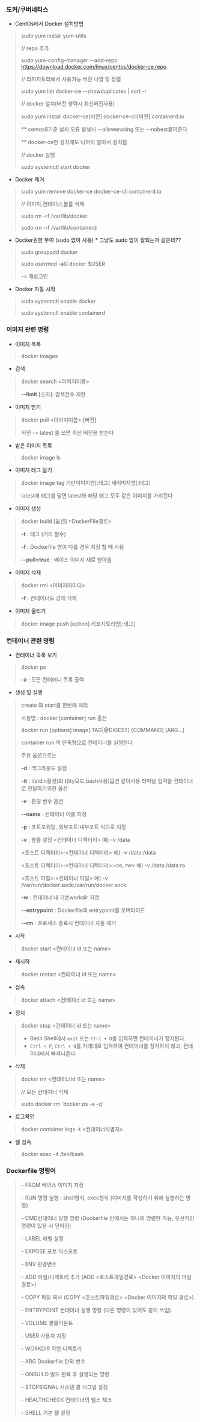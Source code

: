 ### 도커/쿠버네티스

- CentOs에서 Docker 설치방법

> sudo yum install yum-utils
>
> // repo 추가
>
> sudo yum-config-manager --add-repo https://download.docker.com/linux/centos/docker-ce.repo
>
> // 리파지토리에서 사용가능 버전 나열 및 정렬
>
> sudo yum list docker-ce --showduplicates | sort -r
>
> // docker 설치(버전 생략시 최신버전사용)
>
> sudo yum install docker-ce[버전] docker-ce-cli[버전] containerd.io
>
> ** centos8기준 설치 오류 발생시 --allowerasing 또는 --nobest붙여준다
>
> ** docker-ce만 설치해도 나머지 알아서 설치됨
>
> // docker 실행
>
> sudo systemctl start docker



- Docker 제거

> sudo yum remove docker-ce docker-ce-cli containerd.io
>
> // 이미지,컨테이너,볼륨 삭제
>
> sudo rm -rf /var/lib/docker
>
> sudo rm -rf /var/lib/containerd



- Docker권한 부여 (sudo 없이 사용) * 그냥도 sudo 없이 잘되는거 같은데??

> sudo groupadd docker
>
> sudo usermod -aG docker $USER
>
> -> 재로그인



- Docker 자동 시작

> sudo systemctl enable docker
>
> sudo systemclt enable containerd



### 이미지 관련 명령

- 이미지 목록

> docker images



- 검색

> docker search <이미지이름>
>
> **--limit** [숫자]: 검색건수 제한 



- 이미지 받기

> docker pull <이미지이름>:[버전]
>
> 버전 -> latest 를 쓰면 최신 버전을 받는다



- 받은 이미지 목록

> docker image ls



- 이미지 태그 달기

> docker image tag 기반이미지명[:태그] 새이미지명[:태그]
>
> latest에 태그를 달면 latest와 해당 태그 모두 같은 이미지를 가리킨다



- 이미지 생성

> docker build [옵션] <DockerFile경로>
>
> **-t**  : 태그 (거의 필수)
>
> **-f** : Dockerfile 명이 다를 경우 지정 할 때 사용
>
> **--pull=true** : 베이스 이미지 새로 받아옴



- 이미지 삭제

> docker rmi <이미지아이디>
>
> **-f** : 컨테이너도 강제 삭제



- 이미지 올리기

> docker image push [option] 리포지토리명[:태그]





### 컨테이너 관련 명령

- 컨테이너 목록 보기

> docker ps
>
> **-a** : 모든 컨터에니 목록 출력



- 생성 및 실행

> create 와 start를 한번에 처리
>
> 사용법 : docker [container] run 옵션 
>
> docker run [options] image[:TAG|@DIGEST] [COMMAND] [ARG...]
>
> container run 의 단축형으로 컨테이너를 실행한다
>
> 주요 옵션으로는 
>
> **-d** : 백그라운드 실행
>
> **-it** : i(stdin활성)와 t(tty모드,bash사용)옵션 같이사용 터미널 입력을 컨테이너로 전달하기위한 옵션
>
> **-e** : 환경 변수 옵션
>
> **--name** : 컨테이너 이름 지정
>
> **-p** : 포트포워딩, 외부포트:내부포트 식으로 지정
>
> **-v**  : 볼륨 설정
> <컨테이너 디렉터리> 예) -v /data
>
> <호스트 디렉터리>:<컨테이너 디렉터리> 예) -v /data:/data 
>
> <호스트 디렉터리>:<컨테이너 디렉터리>:<ro, rw> 예) -v /data:/data:ro 
>
> <호스트 파일>:<컨테이너 파일> 예) -v /var/run/docker.sock:/var/run/docker.sock
>
> **-w** : 컨테이너 내 기본workdir 지정
>
> **--entrypoint** : Dockerfile의 entrypoint를 오버라이드
>
> **--rm** : 프로세스 종료시 컨테이너 자동 제거



- 시작

> docker start <컨테이너 id 또는 name>



- 재시작

> docker restart <컨테이너 id 또는 name>



- 접속

> docker attach <컨테이너 id 또는 name>



- 정지

> docker stop <컨테이너 id 또는 name>
>
> - Bash Shell에서 `exit` 또는 `Ctrl + D`를 입력하면 컨테이너가 정지된다.
> - `Ctrl + P`, `Ctrl + Q`를 차례대로 입력하여 컨테이너를 정지하지 않고, 컨테이너에서 빠져나온다.



- 삭제

> docker rm <컨테이너id 또는 name>
>
> // 모든 컨테이너 삭제
>
> sudo docker rm 'docker ps -a -q' 



- 로그확인

> docker container logs -t <컨테이너식별자>



- 쉘 접속

> docker exec -it <container-name or id> /bin/bash



### Dockerfile 명령어

> \- FROM 베이스 이미지 지정
>
> \- RUN 명령 실행 : shell형식, exec형식 (이미지를 작성하기 위해 실행하는 명령)
>
> \- CMD컨테이너 실행 명령 (Dockerfile 안에서는 하나의 명령만 가능, 우선적인 명령이 있을 시 덮어짐)
>
> \- LABEL 라벨 설정
>
> \- EXPOSE 포트 익스포트
>
> \- ENV 환경변수
>
> \- ADD 파일/디렉토리 추가 (ADD <호스트파일경로> <Docker 이미지의 파일 경로>)
>
> \- COPY 파일 복사 (COPY <호스트파일경로> <Docker 이미지의 파일 경로>)
>
> \- ENTRYPOINT 컨테이너 실행 명령 (다른 명령이 있어도 같이 쓰임)
>
> \- VOLUME 볼륨마운트
>
> \- USER 사용자 지정
>
> \- WORKDIR 작업 디렉토리
>
> \- ARG Dcokerfile 안의 변수
>
> \- ONBUILD 빌드 완료 후 실행되는 명령
>
> \- STOPSIGNAL 시스템 콜 시그널 설정
>
> \- HEALTHCHECK 컨테이너의 헬스 체크
>
> \- SHELL 기본 쉘 설정





